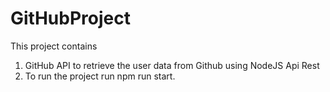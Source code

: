 # GitHubProject

This project contains 
1. GitHub API to retrieve the user data from Github using NodeJS Api Rest
2. To run the project run npm run start.

